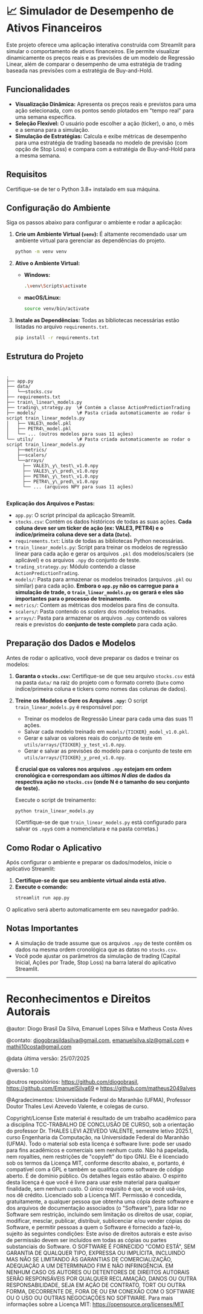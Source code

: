 # 📈 Simulador de Desempenho de Ativos Financeiros

Este projeto oferece uma aplicação interativa construída com Streamlit para simular o comportamento de ativos financeiros. Ele permite visualizar dinamicamente os preços reais e as previsões de um modelo de Regressão Linear, além de comparar o desempenho de uma estratégia de trading baseada nas previsões com a estratégia de Buy-and-Hold.

## Funcionalidades

* **Visualização Dinâmica:** Apresenta os preços reais e previstos para uma ação selecionada, com os pontos sendo plotados em "tempo real" para uma semana específica.
* **Seleção Flexível:** O usuário pode escolher a ação (ticker), o ano, o mês e a semana para a simulação.
* **Simulação de Estratégias:** Calcula e exibe métricas de desempenho para uma estratégia de trading baseada no modelo de previsão (com opção de Stop Loss) e compara com a estratégia de Buy-and-Hold para a mesma semana.

## Requisitos

Certifique-se de ter o Python 3.8+ instalado em sua máquina.

## Configuração do Ambiente

Siga os passos abaixo para configurar o ambiente e rodar a aplicação:

1.  **Crie um Ambiente Virtual (`venv`):**
    É altamente recomendado usar um ambiente virtual para gerenciar as dependências do projeto.
    ```bash
    python -m venv venv
    ```

2.  **Ative o Ambiente Virtual:**
    * **Windows:**
        ```bash
        .\venv\Scripts\activate
        ```
    * **macOS/Linux:**
        ```bash
        source venv/bin/activate
        ```

3.  **Instale as Dependências:**
    Todas as bibliotecas necessárias estão listadas no arquivo `requirements.txt`.
    ```bash
    pip install -r requirements.txt
    ```

## Estrutura do Projeto   
```
   
.
├── app.py
├── data/
|   └──stocks.csv
├── requirements.txt
├── train\_linear\_models.py
├── trading\_strategy.py  \# Contém a classe ActionPredictionTrading
├── models/               \# Pasta criada automaticamente ao rodar o script train_linear_models.py
│   ├── VALE3\_model.pkl
│   ├── PETR4\_model.pkl
│   └── ... (outros modelos para suas 11 ações)
└── utils/                \# Pasta criada automaticamente ao rodar o script train_linear_models.py
    ├──metrics/
    ├──scalers/
    └──arrays/
      ├── VALE3\_y\_test\_v1.0.npy
      ├── VALE3\_y\_pred\_v1.0.npy
      ├── PETR4\_y\_test\_v1.0.npy
      ├── PETR4\_y\_pred\_v1.0.npy
      └── ... (arquivos NPY para suas 11 ações)
   
```
**Explicação dos Arquivos e Pastas:**

* `app.py`: O script principal da aplicação Streamlit.
* `stocks.csv`: Contém os dados históricos de todas as suas ações. **Cada coluna deve ser um ticker de ação (ex: VALE3, PETR4) e o índice/primeira coluna deve ser a data (`Date`).**
* `requirements.txt`: Lista de todas as bibliotecas Python necessárias.
* `train_linear_models.py`: Script para treinar os modelos de regressão linear para cada ação e gerar os arquivos `.pkl` dos modelos/scalers (se aplicável) e os arquivos `.npy` do conjunto de teste.
* `trading_strategy.py`: Módulo contendo a classe `ActionPredictionTrading`.
* `models/`: Pasta para armazenar os modelos treinados (arquivos `.pkl` ou similar) para cada ação. **Embora o `app.py` não os carregue para a simulação de trade, o `train_linear_models.py` os gerará e eles são importantes para o processo de treinamento.**   
* `metrics/`: Contem as métricas dos modelos para fins de consulta.   
* `scalers/`: Pasta contendo os _scalers_ dos modelos treinados.   
* `arrays/`: Pasta para armazenar os arquivos `.npy` contendo os valores reais e previstos do **conjunto de teste completo** para cada ação.

## Preparação dos Dados e Modelos

Antes de rodar o aplicativo, você deve preparar os dados e treinar os modelos:

1.  **Garanta o `stocks.csv`:** Certifique-se de que seu arquivo `stocks.csv` está na pasta `data/` na raiz do projeto com o formato correto (`Date` como índice/primeira coluna e tickers como nomes das colunas de dados).

2.  **Treine os Modelos e Gere os Arquivos `.npy`:**
    O script `train_linear_models.py` é responsável por:
    * Treinar os modelos de Regressão Linear para cada uma das suas 11 ações.
    * Salvar cada modelo treinado em `models/{TICKER}_model_v1.0.pkl`.
    * Gerar e salvar os valores reais do conjunto de teste em `utils/arrays/{TICKER}_y_test_v1.0.npy`.
    * Gerar e salvar as previsões do modelo para o conjunto de teste em `utils/arrays/{TICKER}_y_pred_v1.0.npy`.

    **É crucial que os valores nos arquivos `.npy` estejam em ordem cronológica e correspondam aos *últimos N dias* de dados da respectiva ação no `stocks.csv` (onde N é o tamanho do seu conjunto de teste).**

    Execute o script de treinamento:
    ```bash
    python train_linear_models.py
    ```
    (Certifique-se de que `train_linear_models.py` está configurado para salvar os `.npy`s com a nomenclatura e na pasta corretas.)

## Como Rodar o Aplicativo

Após configurar o ambiente e preparar os dados/modelos, inicie o aplicativo Streamlit:

1.  **Certifique-se de que seu ambiente virtual ainda está ativo.**
2.  **Execute o comando:**
    ```bash
    streamlit run app.py
    ```

O aplicativo será aberto automaticamente em seu navegador padrão.

## Notas Importantes

* A simulação de trade assume que os arquivos `.npy` de teste contêm os dados na mesma ordem cronológica que as datas no `stocks.csv`.
* Você pode ajustar os parâmetros da simulação de trading (Capital Inicial, Ações por Trade, Stop Loss) na barra lateral do aplicativo Streamlit.

---
# Reconhecimentos e Direitos Autorais   

@autor: Diogo Brasil Da Silva, Emanuel Lopes Silva e Matheus Costa Alves

@contato: diogobrasildasilva@gmail.com, emanuelsilva.slz@gmail.com e mathii10costa@gmail.com

@data última versão: 25/07/2025

@versão: 1.0

@outros repositórios: https://github.com/diogobrasil, https://github.com/EmanuelSilva69 e https://github.com/matheus2049alves

@Agradecimentos: Universidade Federal do Maranhão (UFMA), Professor Doutor Thales Levi Azevedo Valente, e colegas de curso.

Copyright/License Este material é resultado de um trabalho acadêmico para a disciplina TCC-TRABALHO DE CONCLUSÃO DE CURSO, sob a orientação do professor Dr. THALES LEVI AZEVEDO VALENTE, semestre letivo 2025.1, curso Engenharia da Computação, na Universidade Federal do Maranhão (UFMA). Todo o material sob esta licença é software livre: pode ser usado para fins acadêmicos e comerciais sem nenhum custo. Não há papelada, nem royalties, nem restrições de "copyleft" do tipo GNU. Ele é licenciado sob os termos da Licença MIT, conforme descrito abaixo, e, portanto, é compatível com a GPL e também se qualifica como software de código aberto. É de domínio público. Os detalhes legais estão abaixo. O espírito desta licença é que você é livre para usar este material para qualquer finalidade, sem nenhum custo. O único requisito é que, se você usá-los, nos dê crédito. Licenciado sob a Licença MIT. Permissão é concedida, gratuitamente, a qualquer pessoa que obtenha uma cópia deste software e dos arquivos de documentação associados (o "Software"), para lidar no Software sem restrição, incluindo sem limitação os direitos de usar, copiar, modificar, mesclar, publicar, distribuir, sublicenciar e/ou vender cópias do Software, e permitir pessoas a quem o Software é fornecido a fazê-lo, sujeito às seguintes condições: Este aviso de direitos autorais e este aviso de permissão devem ser incluídos em todas as cópias ou partes substanciais do Software. O SOFTWARE É FORNECIDO "COMO ESTÁ", SEM GARANTIA DE QUALQUER TIPO, EXPRESSA OU IMPLÍCITA, INCLUINDO MAS NÃO SE LIMITANDO ÀS GARANTIAS DE COMERCIALIZAÇÃO, ADEQUAÇÃO A UM DETERMINADO FIM E NÃO INFRINGÊNCIA. EM NENHUM CASO OS AUTORES OU DETENTORES DE DIREITOS AUTORAIS SERÃO RESPONSÁVEIS POR QUALQUER RECLAMAÇÃO, DANOS OU OUTRA RESPONSABILIDADE, SEJA EM AÇÃO DE CONTRATO, TORT OU OUTRA FORMA, DECORRENTE DE, FORA DE OU EM CONEXÃO COM O SOFTWARE OU O USO OU OUTRAS NEGOCIAÇÕES NO SOFTWARE. Para mais informações sobre a Licença MIT: https://opensource.org/licenses/MIT
